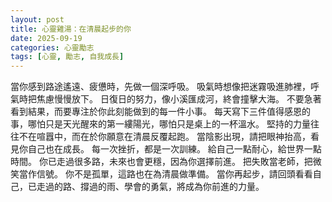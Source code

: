 ```yaml
---
layout: post
title: 心靈雞湯：在清晨起步的你
date: 2025-09-19
categories: 心靈勵志
tags: [心靈, 勵志, 自我成長]
---
```


當你感到路途遙遠、疲憊時，先做一個深呼吸。
吸氣時想像把迷霧吸進肺裡，呼氣時把焦慮慢慢放下。
日復日的努力，像小溪匯成河，終會撞擊大海。
不要急著看到結果，而要專注於你此刻能做到的每一件小事。
每天寫下三件值得感恩的事，哪怕只是天光醒來的第一縷陽光，哪怕只是桌上的一杯溫水。
堅持的力量往往不在喧囂中，而在於你願意在清晨反覆起跑。
當陰影出現，請把眼神抬高，看見你自己也在成長。
每一次挫折，都是一次訓練。
給自己一點耐心，給世界一點時間。
你已走過很多路，未來也會更穩，因為你選擇前進。
把失敗當老師，把微笑當作信號。
你不是孤單，這路也在為清晨做準備。
當你再起步，請回頭看看自己，已走過的路、撐過的雨、學會的勇氣，將成為你前進的力量。